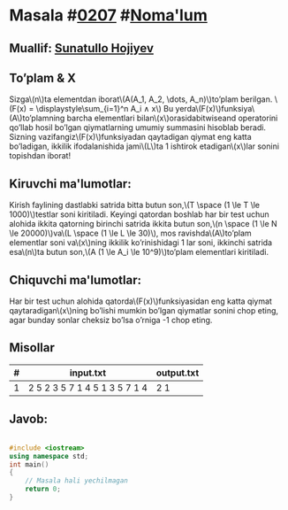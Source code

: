 
<h1>Masala #<a href="https://robocontest.uz/tasks/0207">0207</a> #<a href="https://robocontest.uz/tasks?category=1">Noma'lum</a></h1>
<h2> Muallif: <a href="https://robocontest.uz/profile/sunnat">Sunatullo Hojiyev</a></h2>
<h2>To’plam & X</h2>
<p>Sizga\(n\)ta elementdan iborat\(A(A_1, A_2, \dots, A_n)\)to’plam berilgan.
\(F(x) = 	\displaystyle\sum_{i=1}^n A_i ∧ x\)
Bu yerda\(F(x)\)funksiya\(A\)to’plamning barcha elementlari bilan\(x\)orasidabitwiseand operatorini qo’llab hosil bo’lgan qiymatlarning umumiy summasini hisoblab beradi.
Sizning vazifangiz\(F(x)\)funksiyadan qaytadigan qiymat eng katta bo’ladigan, ikkilik ifodalanishida jami\(L\)ta 1 ishtirok etadigan\(x\)lar sonini topishdan iborat!</p>
<h2>Kiruvchi ma'lumotlar:</h2>
<p>Kirish faylining dastlabki satrida bitta butun son,\(T \space (1 \le T \le 1000)\)testlar soni kiritiladi. Keyingi qatordan boshlab har bir test uchun alohida ikkita qatorning birinchi satrida ikkita butun son,\(n \space (1 \le N \le 20000)\)va\(L \space (1 \le L \le 30)\), mos ravishda\(A\)to’plam elementlar soni va\(x\)ning ikkilik ko’rinishidagi 1 lar soni, ikkinchi satrida esa\(n\)ta butun son,\(A (1 \le A_i \le 10^9)\)to’plam elementlari kiritiladi.</p>
<h2>Chiquvchi ma'lumotlar:</h2>
<p>Har bir test uchun alohida qatorda\(F(x)\)funksiyasidan eng katta qiymat qaytaradigan\(x\)ning bo’lishi mumkin bo’lgan qiymatlar sonini chop eting, agar bunday sonlar cheksiz bo’lsa o’rniga -1 chop eting.</p>
<h2>Misollar</h2>
<table>
    <thead>
        <tr>
            <th>#</th>
            <th>input.txt</th>
            <th>output.txt</th>
        </tr>
    </thead>
    <tbody>
            <tr>
                <td>1</td>
                <td>2
5 2
3 5 7 1 4
5 1
3 5 7 1 4</td>
                <td>2
1</td>
            </tr>
    </tbody>
    </table>
    
<h2>Javob:</h2>

######
```cpp
#include <iostream>
using namespace std;
int main()
{
    // Masala hali yechilmagan
    return 0;
}
```
